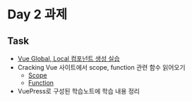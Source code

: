 # Day 2 과제

## Task

- [Vue Global, Local 컴포넌트 생성 실습](https://cometdev.github.io/vue-camp/1_essentials/tutorials/1_components/index.html)
- Cracking Vue 사이트에서 scope, function 관련 함수 읽어오기
  - [Scope](https://joshua1988.github.io/vue-camp/js/scope.html)
  - [Function](https://joshua1988.github.io/vue-camp/js/function.html)
- VuePress로 구성된 학습노트에 학습 내용 정리